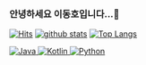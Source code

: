 ### 안녕하세요 이동호입니다...👋
[![Hits](https://hits.seeyoufarm.com/api/count/incr/badge.svg?url=https%3A%2F%2Fgithub.com%2Fdongramiho)](https://hits.seeyoufarm.com)
[![github stats](https://github-readme-stats.vercel.app/api?username=dongramiho&show_icons=true&hide_border=true)](https://github.com/dongramiho)
[![Top Langs](https://github-readme-stats.vercel.app/api/top-langs/?username=dongramiho&layout=compact)](https://github.com/dongramiho)

<a href="https://www.java.com" target="_blank">
  <img src="https://img.shields.io/badge/JAVA-007396?style=flat-square&logo=Java&logoColor=white" alt="Java"/>
</a>
<a href="https://kotlinlang.org" target="_blank">
  <img src="https://img.shields.io/badge/Kotlin-0095D5?style=flat-square&logo=Kotlin&logoColor=white" alt="Kotlin"/>
</a>
<a href="https://www.python.org" target="_blank">
  <img src="https://img.shields.io/badge/Python-3776AB?style=flat-square&logo=Python&logoColor=white" alt="Python"/>
</a>
